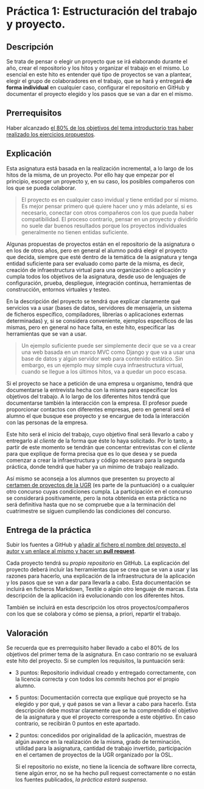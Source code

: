 Práctica 1: Estructuración del trabajo y proyecto.
=====================================

Descripción
-----------------

Se trata de pensar o elegir un proyecto que se irá elaborando durante el año,
crear el repositorio y los hitos y organizar el trabajo en el
mismo. Lo esencial en este hito es entender qué tipo de proyectos se van a
plantear, elegir el grupo de colaboradores en el trabajo, que se hará
y entregará **de forma individual** en cualquier caso, configurar
el repositorio en GitHub y documentar el proyecto elegido y los pasos que se van a dar
en el mismo.

Prerrequisitos
--------------------

Haber alcanzado
[el 80% de los objetivos del tema introductorio tras haber realizado los ejercicios propuestos](../temas/Intro_concepto_y_soporte_fisico). 

Explicación
----------------

Esta asignatura está basada en la realización incremental, a lo largo
de los hitos de la misma, de un proyecto. Por ello hay que empezar por el principio, escoger un proyecto y, en su caso,
los posibles compañeros con los que se pueda colaborar.

>El proyecto es en cualquier caso invidual y tiene entidad por sí
>mismo. Es mejor pensar primero qué quiere hacer uno y más adelante,
>si es necesario, conectar con otros compañeros con los que pueda
>haber compatibilidad. El proceso contrario, pensar en un proyecto y
>dividirlo no suele dar buenos resultados porque los proyectos
>individuales generalmente no tienen entidas suficiente.

Algunas
propuestas de proyectos están en el 
repositorio de la asignatura o en los de otros años, pero en general
el alumno podrá elegir el proyecto que decida, siempre que esté dentro
de la temática de la asignatura y tenga entidad suficiente para ser
evaluado como parte de la misma, es decir, creación de infraestructura
virtual para una organización o aplicación y cumpla todos los
objetivos de la asignatura, desde uso de lenguajes de configuración,
prueba, despliegue, integración continua, herramientas de
construcción, entornos virtuales y testeo.

En la descripción del proyecto se tendrá que explicar claramente qué
servicios va a usar (bases de datos, servidores de mensajería, un
sistema de ficheros específico, compiladores, librerías o aplicaciones
externas determinadas) y, si se considera conveniente, ejemplos
específicos de las mismas, pero en general no hace falta, en este
hito, especificar las herramientas que se van a usar.

>Un ejemplo suficiente puede ser simplemente decir que se va a crear una
>web basada en un marco MVC como Django y que va a usar una base de
>datos y algún servidor web para contenido estático. Sin embargo, es
>un ejemplo muy simple cuya infraestructura virtual, cuando se llegue
>a los últimos hitos, va a quedar un poco escasa. 

Si el proyecto se hace a petición de una empresa u organismo, tendrá
que documentarse la entrevista hecha con la misma para especificar los
objetivos del trabajo. A lo largo de los diferentes hitos tendrá que
documentarse también la interacción con la empresa. El profesor puede
proporcionar contactos con diferentes empresas, pero en general será
el alumno el que busque ese proyecto y se encargue de toda la
interacción con las personas de la empresa. 

Este hito será el inicio del trabajo, cuyo objetivo final será
llevarlo a cabo y entregarlo al *cliente* de la forma que éste lo haya
solicitado. Por lo tanto, a partir de este momento se tendrán que
concentar entrevistas con el *cliente* para que explique de forma
precisa que es lo que desea y se pueda comenzar a crear la
infraestructura y código necesaro para la segunda práctica, donde
tendrá que haber ya un mínimo de trabajo realizado. 

Así mismo se aconseja a los alumnos que presenten su proyecto al
[certamen de proyectos de la UGR](http://osl.ugr.es/bases-de-los-premios-a-proyectos-libres-de-la-ugr/)
(es parte de la puntuación) o a cualquier
otro concurso cuyas condiciones cumpla. La participación en el
concurso se considerará positivamente, pero la nota obtenida en esta
práctica no será definitiva hasta que no se compruebe que a la
terminación del cuatrimestre se siguen cumpliendo las condiciones del
concurso. 

Entrega de la práctica
--------------------------------

Subir los fuentes a GitHub y
[añadir al fichero el nombre del proyecto, el autor y un enlace al mismo y hacer un **pull request**](https://github.com/JJ/IV-2015-16/practicas/1.md). 

Cada proyecto tendrá su *propio repositorio* en GitHub. La explicación
del proyecto deberá incluir las herramientas que se crea que se van a
usar y las razones para hacerlo, una explicación de la infraestructura
de la aplicación y los pasos que se van a dar para llevarla a cabo. Esta documentación se incluirá
en ficheros  Markdown,
Textile o algún otro lenguaje de marcas. Esta descripción de la
aplicación irá evolucionando con los diferentes hitos.

También se incluirá en esta descripción los otros proyectos/compañeros
con los que se colabora y cómo se piensa, a priori, repartir el trabajo.

Valoración
--------------

Se recuerda que es prerrequisito haber llevado a cabo el 80% de los
objetivos del primer tema de la asignatura. En caso contrario no se
evaluará este hito del proyecto. Si se cumplen los requisitos, la
puntuación será:

* 3 puntos: Repositorio individual creado y entregado correctamente, con la licencia correcta y con todos los *commits* hechos por el propio alumno. 
* 5 puntos: Documentación correcta que explique qué proyecto se ha
  elegido y por qué, y qué pasos se van a llevar a cabo para
  hacerlo. Esta descripción debe mostrar claramente que se ha
  comprendido el objetivo de la asignatura y que el proyecto
  corresponde a este objetivo. En caso contrario, se recibirán 0
  puntos en este apartado.
* 2 puntos: concedidos por originalidad de la aplicación, muestras de
  algún avance en la realización de la misma, grado de
  terminación, utilidad para la asignatura, cantidad de trabajo
  invertido, participación en el certamen de proyectos de la UGR
  organizado por la OSL.
  
  Si el repositorio no existe, no tiene la licencia de software libre
  correcta, tiene algún error, no se ha hecho pull request
  correctamente o no están los fuentes publicados, *la práctica estará
  suspensa*. 
